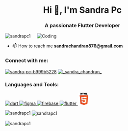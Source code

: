 <h1 align="center">Hi 👋, I'm Sandra Pc</h1>
<h3 align="center">A passionate Flutter Developer</h3>
<img align="right" alt="Coding" width="400" src="https://www.lambdatest.com/resources/images/news24.gif">

<p align="left"> <img src="https://komarev.com/ghpvc/?username=sandrapc1&label=Profile%20views&color=0e75b6&style=flat" alt="sandrapc1" /> </p>

- 📫 How to reach me **sandrachandran876@gmail.com**

<h3 align="left">Connect with me:</h3>
<p align="left">
<a href="https://linkedin.com/in/sandra-pc-b999b5228" target="blank"><img align="center" src="https://raw.githubusercontent.com/rahuldkjain/github-profile-readme-generator/master/src/images/icons/Social/linked-in-alt.svg" alt="sandra-pc-b999b5228" height="30" width="40" /></a>
<a href="https://instagram.com/_sandra_chandran_" target="blank"><img align="center" src="https://raw.githubusercontent.com/rahuldkjain/github-profile-readme-generator/master/src/images/icons/Social/instagram.svg" alt="_sandra_chandran_" height="30" width="40" /></a>
</p>

<h3 align="left">Languages and Tools:</h3>
<p align="left"> <a href="https://dart.dev" target="_blank" rel="noreferrer"> <img src="https://www.vectorlogo.zone/logos/dartlang/dartlang-icon.svg" alt="dart" width="40" height="40"/> </a> <a href="https://www.figma.com/" target="_blank" rel="noreferrer"> <img src="https://www.vectorlogo.zone/logos/figma/figma-icon.svg" alt="figma" width="40" height="40"/> </a> <a href="https://firebase.google.com/" target="_blank" rel="noreferrer"> <img src="https://www.vectorlogo.zone/logos/firebase/firebase-icon.svg" alt="firebase" width="40" height="40"/> </a> <a href="https://flutter.dev" target="_blank" rel="noreferrer"> <img src="https://www.vectorlogo.zone/logos/flutterio/flutterio-icon.svg" alt="flutter" width="40" height="40"/> </a> <a href="https://www.w3.org/html/" target="_blank" rel="noreferrer"> <img src="https://raw.githubusercontent.com/devicons/devicon/master/icons/html5/html5-original-wordmark.svg" alt="html5" width="40" height="40"/> </a> </p>

<p><img align="left" src="https://github-readme-stats.vercel.app/api/top-langs?username=sandrapc1&show_icons=true&locale=en&layout=compact" alt="sandrapc1" /></p>

<p>&nbsp;<img align="center" src="https://github-readme-stats.vercel.app/api?username=sandrapc1&show_icons=true&locale=en" alt="sandrapc1" /></p>

<p><img align="center" src="https://github-readme-streak-stats.herokuapp.com/?user=sandrapc1&" alt="sandrapc1" /></p>

